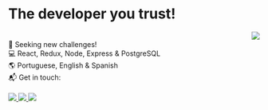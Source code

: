 # The developer you trust!

<img align='right' src="https://github-readme-stats.vercel.app/api?username=JoakimTeixeira&show_icons=true&count_private=true"/>

<br />
<div>
  🚀 Seeking new challenges!
</div>
<div>
  💻 React, Redux, Node, Express & PostgreSQL
</div>
<div>
  🌎 Portuguese, English & Spanish
</div>
<div>
  📬 Get in touch: 
</div>
<br />
<div>
  <a href="https://www.linkedin.com/in/joakimteixeira/?locale=en_US" target="_blank" alt="Linkedin">
    <img src="https://img.shields.io/badge/-LinkedIn-blue?style=flat-square&logo=Linkedin&logoColor=white&link=https://www.linkedin.com/in/joakimteixeira/?locale=en_US"/>
  </a>
    
  <a href="https://twitter.com/JoakimTeixeira" target="_blank" alt="Twitter">
    <img src="https://img.shields.io/badge/-Twitter-1DA1F2?style=flat-square&logo=twitter&logoColor=white&link=https://twitter.com/JoakimTeixeira"/>
  </a>
    
  <a href="mailto:setokim1@hotmail.com" target="_blank" alt="Gmail">
    <img src="https://img.shields.io/badge/-Outlook-0078D4?style=flat-square&logo=microsoft-outlook&logoColor=white&link=mailto:setokim1@hotmail.com"/>
  </a>  
</div>
